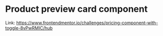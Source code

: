 # Product preview card component

Link: https://www.frontendmentor.io/challenges/pricing-component-with-toggle-8vPwRMIC/hub